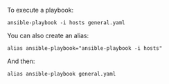 
To execute a playbook:

```
ansible-playbook -i hosts general.yaml 
```

You can also create an alias:
```
alias ansible-playbook="ansible-playbook -i hosts"
```

And then:

```
alias ansible-playbook general.yaml
```

